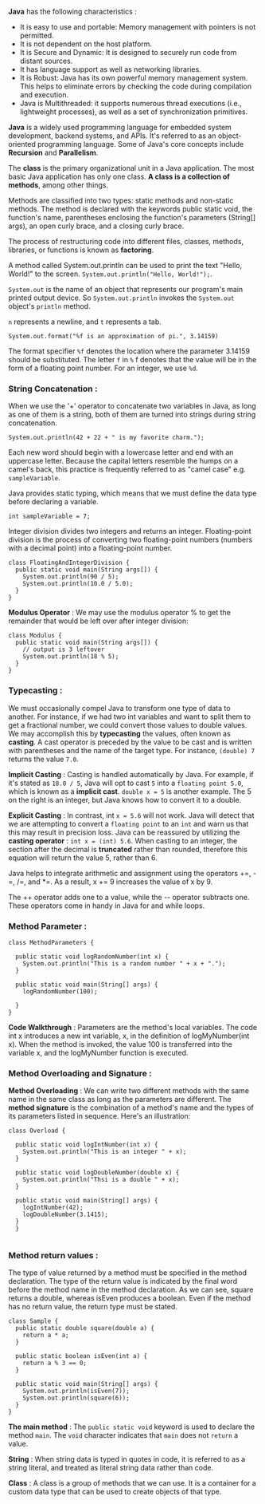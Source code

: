 **Java** has the following characteristics :

- It is easy to use and portable: Memory management with pointers is not permitted.
- It is not dependent on the host platform.
- It is Secure and Dynamic: It is designed to securely run code from distant sources.
- It has language support as well as networking libraries.
- It is Robust: Java has its own powerful memory management system. This helps to eliminate errors by checking the code during compilation and execution.
- Java is Multithreaded: it supports numerous thread executions (i.e., lightweight processes), as well as a set of synchronization primitives.

**Java** is a widely used programming language for embedded system development, backend systems, and APIs. It's referred to as an object-oriented programming language. Some of Java's core concepts include **Recursion** and **Parallelism**.

The **class** is the primary organizational unit in a Java application. The most basic Java application has only one class. **A class is a collection of methods**, among other things.

Methods are classified into two types: static methods and non-static methods. The method is declared with the keywords public static void, the function's name, parentheses enclosing the function's parameters (String[] args), an open curly brace, and a closing curly brace.

The process of restructuring code into different files, classes, methods, libraries, or functions is known as **factoring**.

A method called System.out.println can be used to print the text "Hello, World!" to the screen.  `System.out.println("Hello, World!");`.

`System.out` is the name of an object that represents our program's main printed output device. So `System.out.println` invokes the `System.out` object's `println` method.

`n` represents a newline, and `t` represents a tab.

`System.out.format("%f is an approximation of pi.", 3.14159)`

The format specifier `%f` denotes the location where the parameter 3.14159 should be substituted. The letter `f` in `%` f denotes that the value will be in the form of a floating point number. For an integer, we use `%d`.

### String Concatenation : 

When we use the '+' operator to concatenate two variables in Java, as long as one of them is a string, both of them are turned into strings during string concatenation.

`System.out.println(42 + 22 + " is my favorite charm.");`

Each new word should begin with a lowercase letter and end with an uppercase letter. Because the capital letters resemble the humps on a camel's back, this practice is frequently referred to as "camel case" e.g. `sampleVariable`.


Java provides static typing, which means that we must define the data type before declaring a variable.

`int sampleVariable = 7;`

Integer division divides two integers and returns an integer. Floating-point division is the process of converting two floating-point numbers (numbers with a decimal point) into a floating-point number.

```
class FloatingAndIntegerDivision {
  public static void main(String args[]) {
    System.out.println(90 / 5);
    System.out.println(10.0 / 5.0);
  }
}
```

**Modulus Operator** : We may use the modulus operator % to get the remainder that would be left over after integer division:
```
class Modulus {
  public static void main(String args[]) {
    // output is 3 leftover 
    System.out.println(18 % 5);
  }
}
```

### Typecasting : 

We must occasionally compel Java to transform one type of data to another. For instance, if we had two int variables and want to split them to get a fractional number, we could convert those values to double values. We may accomplish this by **typecasting** the values, often known as **casting**. A cast operator is preceded by the value to be cast and is written with parentheses and the name of the target type. For instance, `(double) 7` returns the value `7.0`.

**Implicit Casting** : Casting is handled automatically by Java. For example, if it's stated as `18.0 / 5`, Java will opt to cast `5` into a `floating point 5.0`, which is known as a **implicit cast**. `double x = 5` is another example. The 5 on the right is an integer, but Java knows how to convert it to a double.

**Explicit Casting** : In contrast, int `x = 5.6` will not work. Java will detect that we are attempting to convert a `floating point` to an `int` and warn us that this may result in precision loss. Java can be reassured by utilizing the **casting operator** : `int x = (int) 5.6`. When casting to an integer, the section after the decimal is **truncated** rather than rounded, therefore this equation will return the value 5, rather than 6.

Java helps to integrate arithmetic and assignment using the operators +=, -=, /=, and *=. As a result, x += 9 increases the value of x by 9. 

The ++ operator adds one to a value, while the -- operator subtracts one. These operators come in handy in Java for and while loops.

### Method Parameter :

```
class MethodParameters {

  public static void logRandomNumber(int x) {
    System.out.println("This is a random number " + x + ".");
  }
  
  public static void main(String[] args) {
    logRandomNumber(100);
 
  }   
}
```
**Code Walkthrough** : Parameters are the method's local variables. The code int x introduces a new int variable, x, in the definition of logMyNumber(int x). When the method is invoked, the value 100 is transferred into the variable x, and the logMyNumber function is executed.

### Method Overloading and Signature :

**Method Overloading** : We can write two different methods with the same name in the same class as long as the parameters are different. The **method signature** is the combination of a method's name and the types of its parameters listed in sequence. Here's an illustration:

```
class Overload {
  
  public static void logIntNumber(int x) {
    System.out.println("This is an integer " + x);
  }
  
  public static void logDoubleNumber(double x) {
    System.out.println("Thsi is a double " + x);
  }
  
  public static void main(String[] args) {
    logIntNumber(42);
    logDoubleNumber(3.1415);
  }
  }
  
```
  ### Method return values :
  
The type of value returned by a method must be specified in the method declaration. The type of the return value is indicated by the final word before the method name in the method declaration. As we can see, square returns a double, whereas isEven produces a boolean. Even if the method has no return value, the return type must be stated.
  
```
class Sample {
  public static double square(double a) {
    return a * a;
  }
  
  public static boolean isEven(int a) {
    return a % 3 == 0;
  }
  
  public static void main(String[] args) {
    System.out.println(isEven(7));
    System.out.println(square(6));
  }
}
```

**The main method** : The `public static void` keyword is used to declare the method `main`. The `void` character indicates that `main` does not `return` a value.

**String** : When string data is typed in quotes in code, it is referred to as a string literal, and treated  as literal string data rather than code.

**Class** : A class is a group of methods that we can use. It is a container for a custom data type that can be used to create objects of that type. 
